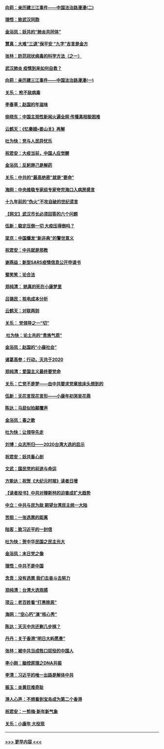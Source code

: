 #### [向莉：亲历建三江事件——中国法治路漫漫(二)](../pages/nsc993/n11829102.md?t=01310144) 
#### [理悟：致武汉同胞](../pages/nsc993/n11831522.md?t=01310144) 
#### [金浴凤：妖共的“肺炎共同体”](../pages/nsc993/n11829448.md?t=01310144) 
#### [慧真：大难“三退”保平安 “九字”吉言是金方](../pages/nsc993/n11829501.md?t=01310144) 
#### [张林：防范冠状病毒的科学方法（之一）](../pages/nsc993/n11828618.md?t=01310144) 
#### [武汉肺炎 疫情到来如何自救？](../pages/nsc993/n11827632.md?t=01310144) 
#### [向莉：亲历建三江事件——中国法治路漫漫(一)](../pages/nsc993/n11827190.md?t=01310144) 
#### [关乐： 枪不敌病毒](../pages/nsc993/n11826746.md?t=01310144) 
#### [李春草：赵国的年滋味](../pages/nsc993/n11826321.md?t=01310144) 
#### [徐晓东：中国主观性新闻火遍全网 传播真相极困难](../pages/nsc993/n11826508.md?t=01310144) 
#### [云鹤天：《忆秦娥▪娄山关》再解](../pages/nsc993/n11824682.md?t=01310144) 
#### [吐为快：党与人民异忧乐](../pages/nsc993/n11824660.md?t=01310144) 
#### [祝君安：大疫当前，中国人应觉醒](../pages/nsc993/n11821946.md?t=01310144) 
#### [金浴凤：反躬罪己是解药](../pages/nsc993/n11820280.md?t=01310144) 
#### [关乐：中共的“最高绝密”就是“要命”](../pages/nsc993/n11816946.md?t=01310144) 
#### [海网：中央维稳专家组专家夸完海口入病房感言](../pages/nsc993/n11815138.md?t=01310144) 
#### [十九年前的“伪火”不攻自破的世纪谎言](../pages/nsc993/n11813238.md?t=01310144) 
#### [【网文】武汉市长必须回答的六个问题](../pages/nsc993/n11813848.md?t=01310144) 
#### [伍新：稳定压倒一切 大疫压得倒吗？](../pages/nsc993/n11812634.md?t=01310144) 
#### [梁京：中国爆发“新非典”的警世意义](../pages/nsc993/n11812554.md?t=01310144) 
#### [祝君安：中共就是邪教](../pages/nsc993/n11812431.md?t=01310144) 
#### [谢燕益：新型SARS疫情信息公开申请书](../pages/nsc993/n11808840.md?t=01310144) 
#### [蜀笑笑：论合法](../pages/nsc993/n11808064.md?t=01310144) 
#### [郑纯清： 她真的死在小康梦里](../pages/nsc993/n11806623.md?t=01310144) 
#### [吕锡民：核电成本分析](../pages/nsc993/n11806284.md?t=01310144) 
#### [云鹤天：对联两则](../pages/nsc993/n11805957.md?t=01310144) 
#### [关乐： 党领导之一“切”](../pages/nsc993/n11804505.md?t=01310144) 
#### [ 吐为快：论土共的“贵族气质”](../pages/nsc993/n11804490.md?t=01310144) 
#### [金浴凤：赵国的“小康社会”](../pages/nsc993/n11804452.md?t=01310144) 
#### [诸葛高参：行动，灭共于2020](../pages/nsc993/n11804120.md?t=01310144) 
#### [郑纯清：爱国主义最终要党命](../pages/nsc993/n11802197.md?t=01310144) 
#### [关乐：亡党不是梦——由中共要求党章放床头想到的](../pages/nsc993/n11802156.md?t=01310144) 
#### [伍新：无花言现花言形——小康年初哭吴花燕](../pages/nsc993/n11800044.md?t=01310144) 
#### [陈达：马屁似拍颠覆声](../pages/nsc993/n11800010.md?t=01310144) 
#### [金浴凤：春之歌](../pages/nsc993/n11797687.md?t=01310144) 
#### [吐为快：让领导先走](../pages/nsc993/n11797512.md?t=01310144) 
#### [刘博：众志所归——2020台湾大选的启示](../pages/nsc993/n11796878.md?t=01310144) 
#### [祝君安：妖共畜心剖](../pages/nsc993/n11794273.md?t=01310144) 
#### [文武：国民党的前途与命运](../pages/nsc993/n11794198.md?t=01310144) 
#### [方能达：祝贺《大纪元时报》读者日增](../pages/nsc993/n11793807.md?t=01310144) 
#### [【读者投书】中共对穆斯林的迫害成扩大趋势](../pages/nsc993/n11791371.md?t=01310144) 
#### [中立：中共与民为敌 期望台湾民主统一大陆](../pages/nsc993/n11790392.md?t=01310144) 
#### [苦胆：一张选票的距离](../pages/nsc993/n11788914.md?t=01310144) 
#### [陆客：致习近平的一封信](../pages/nsc993/n11788867.md?t=01310144) 
#### [吐为快：贺中华民国之民主光大](../pages/nsc993/n11788618.md?t=01310144) 
#### [金浴凤：末日党之像](../pages/nsc993/n11787475.md?t=01310144) 
#### [理悟：中共不是中国](../pages/nsc993/n11787463.md?t=01310144) 
#### [念贲：没有选票  我们去奋斗去努力](../pages/nsc993/n11787398.md?t=01310144) 
#### [郑纯清：台湾大选观感](../pages/nsc993/n11786210.md?t=01310144) 
#### [项云：老百姓看“打黑除恶”](../pages/nsc993/n11785398.md?t=01310144) 
#### [海网：“空心朽”演“核心秀”](../pages/nsc993/n11783874.md?t=01310144) 
#### [陈达：天灭中共还剩几步棋？](../pages/nsc993/n11783719.md?t=01310144) 
#### [丹丹：关于香港“明日大屿愿景”](../pages/nsc993/n11783273.md?t=01310144) 
#### [张林：被中共当成牲口奴役的中国人](../pages/nsc993/n11782397.md?t=01310144) 
#### [李小刚：脑控原理之DNA共振](../pages/nsc993/n11780962.md?t=01310144) 
#### [李清：习近平的唯一出路是解体中共](../pages/nsc993/n11780866.md?t=01310144) 
#### [振玉：炎黄巨难奇耻](../pages/nsc993/n11779632.md?t=01310144) 
#### [港人心声：不想看到宝岛成为第二个香港](../pages/nsc993/n11778817.md?t=01310144) 
#### [祝君安：一剪梅‧新年新气象](../pages/nsc993/n11776340.md?t=01310144) 
#### [关乐：小康年 大役现](../pages/nsc993/n11774213.md?t=01310144) 

----
#### [ >>> 更早内容 <<< ](../indexes/nsc993-earlier.md)
